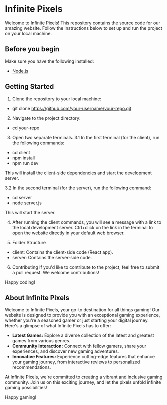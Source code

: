 # Infinite Pixels

Welcome to Infinite Pixels! This repository contains the source code for our amazing website. Follow the instructions below to set up and run the project on your local machine.

## Before you begin

Make sure you have the following installed:

- [Node.js](https://nodejs.org/)

## Getting Started

1. Clone the repository to your local machine:

- git clone https://github.com/your-username/your-repo.git

2. Navigate to the project directory:

- cd your-repo

3. Open two separate terminals.
3.1 In the first terminal (for the client), run the following commands:

- cd client
- npm install
- npm run dev

This will install the client-side dependencies and start the development server.

3.2 In the second terminal (for the server), run the following command:

- cd server
- node server.js

This will start the server.

4. After running the client commands, you will see a message with a link to the local development server. Ctrl+click on the link in the terminal to open the website directly in your default web browser.

5. Folder Structure
- client: Contains the client-side code (React app).
- server: Contains the server-side code.

6. Contributing
If you'd like to contribute to the project, feel free to submit a pull request. We welcome contributions!

Happy coding!

## About Infinite Pixels

Welcome to Infinite Pixels, your go-to destination for all things gaming! Our website is designed to provide you with an exceptional gaming experience, whether you're a seasoned gamer or just starting your digital journey. Here's a glimpse of what Infinite Pixels has to offer:

- **Latest Games:** Explore a diverse collection of the latest and greatest games from various genres.
- **Community Interaction:** Connect with fellow gamers, share your experiences, and discover new gaming adventures.
- **Innovative Features:** Experience cutting-edge features that enhance your gaming journey, from interactive reviews to personalized recommendations.

At Infinite Pixels, we're committed to creating a vibrant and inclusive gaming community. Join us on this exciting journey, and let the pixels unfold infinite gaming possibilities!

Happy gaming!